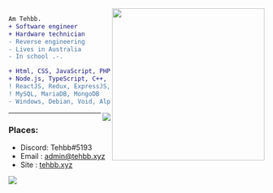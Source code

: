 <img align="right" height="300" src="https://cdn.discordapp.com/attachments/890282402008686622/970206730048901120/github_readme_image.jpg"/>
<!-- this image is not mine btw and idk where I found it --->

```diff
Am Tehbb.
+ Software engineer
+ Hardware technician
- Reverse engineering
- Lives in Australia
- In school .-.
```

```diff 
+ Html, CSS, JavaScript, PHP, .NET, vb
+ Node.js, TypeScript, C++, C, SQL, python, Lua
! ReactJS, Redux, ExpressJS, DiscordJS
! MySQL, MariaDB, MongoDB
- Windows, Debian, Void, Alpine, Ubuntu, Arch, BusyBox, DSL, TrueNAS...
```
<!-- <br> -->

<img align="right" src="https://komarev.com/ghpvc/?username=tehbb3"/>
<!-- ![](https://komarev.com/ghpvc/?username=tehbb3) -->

---
### Places:
- Discord: Tehbb#5193
- Email  : admin@tehbb.xyz
- Site   : [tehbb.xyz](https://tehbb.xyz)


<!-- page stactistic tracker, older -->
![](https://hit.yhype.me/github/profile?user_id=62781302)
